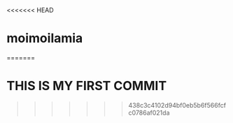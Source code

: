 <<<<<<< HEAD
# moimoilamia
=======
# THIS IS MY FIRST COMMIT
>>>>>>> 438c3c4102d94bf0eb5b6f566fcfc0786af021da
